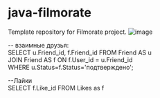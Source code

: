 # java-filmorate
Template repository for Filmorate project.
![image](https://user-images.githubusercontent.com/95489935/169809185-7e787cf5-b13b-41c0-a318-b205f5b223fa.png)

-- взаимные друзья:   
SELECT u.Friend_id, f.Friend_id FROM Friend AS u  
JOIN Friend AS f ON f.User_id = u.Friend_id  
WHERE u.Status=f.Status='подтверждено';    

--Лайки  
SELECT f.Like_id FROM Likes as f  




